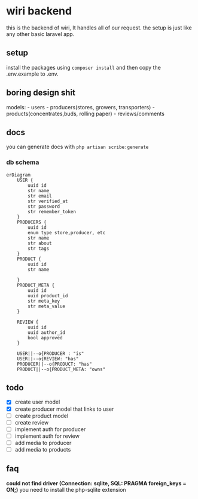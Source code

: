 # wiri backend
this is the backend of wiri, It handles all of our request. the setup is just like any other basic laravel app.

## setup
install the packages using `composer install` and then copy the .env.example to .env. 

## boring design shit
models: 
    - users 
    - producers(stores, growers, transporters)
    - products(concentrates,buds, rolling paper)
    - reviews/comments

## docs
you can generate docs with `php artisan scribe:generate`

### db schema

```mermaid
erDiagram
    USER {
        uuid id 
        str name
        str email
        str verified_at
        str password
        str remember_token
    }
    PRODUCERS { 
        uuid id 
        enum type store,producer, etc
        str name
        str about
        str tags
    }
    PRODUCT {
        uuid id
        str name

    }
    PRODUCT_META {
        uuid id
        uuid product_id
        str meta_key
        str meta_value
    }

    REVIEW {
        uuid id 
        uuid author_id 
        bool approved
    }

    USER||--o{PRODUCER : "is"
    USER||--o{REVIEW: "has"
    PRODUCER||--o{PRODUCT: "has"
    PRODUCT||--o{PRODUCT_META: "owns"
```

## todo
- [x] create user model
- [x] create producer model that links to user
- [ ] create product model
- [ ] create review 
- [ ] implement auth for producer
- [ ] implement auth for review
- [ ] add media to producer
- [ ] add media to products

## faq 
**could not find driver (Connection: sqlite, SQL: PRAGMA foreign_keys = ON;)**
you need to install the php-sqlite extension